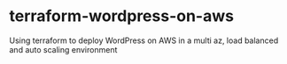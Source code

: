 # terraform-wordpress-on-aws
Using terraform to deploy WordPress on AWS in a multi az, load balanced and auto scaling environment
